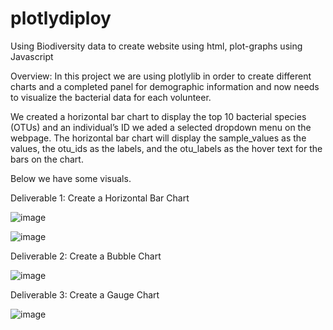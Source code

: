 # plotlydiploy
Using Biodiversity data to create website using html, plot-graphs using Javascript

Overview:
In this project we are using plotlylib in order to create different charts and a  completed panel for demographic information and now needs to visualize the bacterial data for each volunteer.

We created a horizontal bar chart to display the top 10 bacterial species (OTUs) and an individual’s ID we aded a selected dropdown menu on the webpage. The horizontal bar chart will display the sample_values as the values, the otu_ids as the labels, and the otu_labels as the hover text for the bars on the chart.

Below we have some visuals.

Deliverable 1: Create a Horizontal Bar Chart

![image](https://user-images.githubusercontent.com/100005305/195506124-ec23e14a-be19-4798-aea5-7eb416de27bc.png)


![image](https://user-images.githubusercontent.com/100005305/195505882-5ad2c692-8550-4da0-b641-29dc2097c70e.png)


Deliverable 2: Create a Bubble Chart

![image](https://user-images.githubusercontent.com/100005305/195505997-c4513fae-a0f8-4001-98c0-cddfc3a6a13b.png)


Deliverable 3: Create a Gauge Chart

![image](https://user-images.githubusercontent.com/100005305/195506061-aa7b9a7a-c0db-4b41-9ba5-d6c7e12bbf60.png)



